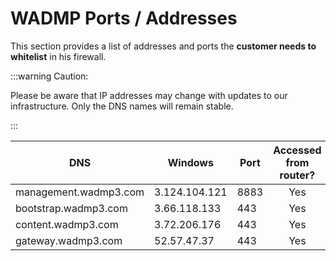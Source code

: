 # WADMP Ports / Addresses

This section provides a list of addresses and ports the **customer needs to whitelist** in his firewall.

:::warning  Caution:

Please be aware that IP addresses may change with updates to our infrastructure. Only the DNS names will remain stable.

:::

<div align="center">

| DNS                  | Windows        | Port | Accessed from router?      |
| ---------------------| -------------- | ---- | -------------------------- |
| management.wadmp3.com | 3.124.104.121  | 8883 | <center> Yes </center>     |
| bootstrap.wadmp3.com  | 3.66.118.133  | 443  | <center> Yes </center>     |
| content.wadmp3.com    | 3.72.206.176 | 443  | <center> Yes </center>     |
| gateway.wadmp3.com    | 52.57.47.37   | 443  | <center> Yes </center>     |

</div>